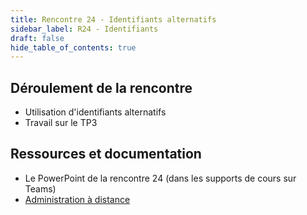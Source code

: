 ```yaml
---
title: Rencontre 24 - Identifiants alternatifs
sidebar_label: R24 - Identifiants
draft: false
hide_table_of_contents: true
---
```


## Déroulement de la rencontre

- Utilisation d'identifiants alternatifs
- Travail sur le TP3
  

## Ressources et documentation

- Le PowerPoint de la rencontre 24 (dans les supports de cours sur Teams)
- [Administration à distance](https://info.cegepmontpetit.ca/3t5-automatisation/notions/windows/winrm#get-credential)

